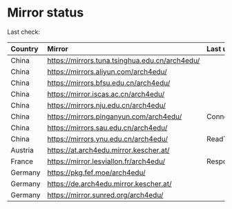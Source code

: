 <script src="./time.js"></script>
# Mirror status
Last check: <script type="text/javascript">localize(1677867951.7076113);</script>

|Country|Mirror|Last update|
|:------|:-----|:----------|
|China|https://mirrors.tuna.tsinghua.edu.cn/arch4edu/|<script type="text/javascript">localize(1677825338);</script>|
|China|https://mirrors.aliyun.com/arch4edu/|<script type="text/javascript">localize(1677738997);</script>|
|China|https://mirrors.bfsu.edu.cn/arch4edu/|<script type="text/javascript">localize(1677825338);</script>|
|China|https://mirror.iscas.ac.cn/arch4edu/|<script type="text/javascript">localize(1677825338);</script>|
|China|https://mirrors.nju.edu.cn/arch4edu/|<script type="text/javascript">localize(1677825338);</script>|
|China|https://mirrors.pinganyun.com/arch4edu/|ConnectionError|
|China|https://mirrors.sau.edu.cn/arch4edu/|<script type="text/javascript">localize(1673850842);</script>|
|China|https://mirrors.ynu.edu.cn/arch4edu/|ReadTimeout|
|Austria|https://at.arch4edu.mirror.kescher.at/|<script type="text/javascript">localize(1677825338);</script>|
|France|https://mirror.lesviallon.fr/arch4edu/|Response 502|
|Germany|https://pkg.fef.moe/arch4edu/|<script type="text/javascript">localize(1677825338);</script>|
|Germany|https://de.arch4edu.mirror.kescher.at/|<script type="text/javascript">localize(1677825338);</script>|
|Germany|https://mirror.sunred.org/arch4edu/|<script type="text/javascript">localize(1677825338);</script>|

<script src="./tablefilter/tablefilter.js"></script>
<script src="./table.js"></script>